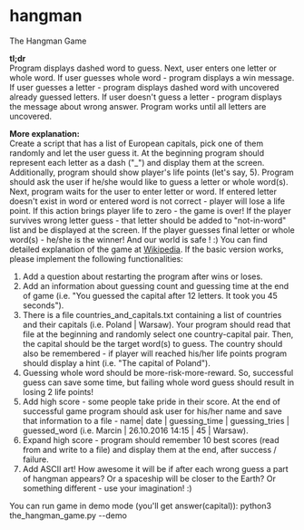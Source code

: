 # hangman
The Hangman Game

**tl;dr**<br />
Program displays dashed word to guess. Next, user enters one letter or whole word.
If user guesses whole word - program displays a win message.
If user guesses a letter - program displays dashed word with uncovered already guessed letters.
If user doesn't guess a letter - program displays the message about wrong answer.
Program works until all letters are uncovered.


**More explanation:**<br />
Create a script that has a list of European capitals, pick one of them randomly and let the user guess it. At the beginning program should represent each letter as a dash ("_") and display them at the screen. Additionally, program should show player's life points (let's say, 5).
Program should ask the user if he/she would like to guess a letter or whole word(s). Next, program waits for the user to enter letter or word. If entered letter doesn't exist in word or entered word is not correct - player will lose a life point. If this action brings player life to zero - the game is over!
If the player survives wrong letter guess - that letter should be added to "not-in-word" list and be displayed at the screen.
If the player guesses final letter or whole word(s) - he/she is the winner! And our world is safe ! :)
You can find detailed explanation of the game at [Wikipedia](https://en.wikipedia.org/wiki/Hangman_%28game%29).
If the basic version works, please implement the following functionalities:
1. Add a question about restarting the program after wins or loses.
2. Add an information about guessing count and guessing time at the end of game (i.e. "You guessed the capital after 12 letters. It took you 45 seconds").
3. There is a file countries_and_capitals.txt containing a list of countries and their capitals (i.e. Poland | Warsaw). Your program should read that file at the beginning and randomly select one country-capital pair. Then, the capital should be the target word(s) to guess. The country should also be remembered - if player will reached his/her life points program should display a hint (i.e. "The capital of Poland").
4. Guessing whole word should be more-risk-more-reward. So, successful guess can save some time, but failing whole word guess should result in losing 2 life points!
5. Add high score - some people take pride in their score. At the end of successful game program should ask user for his/her name and save that information to a file - name| date | guessing_time | guessing_tries | guessed_word (i.e. Marcin | 26.10.2016 14:15 | 45 | Warsaw).
6. Expand high score - program should remember 10 best scores (read from and write to a file) and display them at the end, after success / failure.
7. Add ASCII art! How awesome it will be if after each wrong guess a part of hangman appears? Or a spaceship will be closer to the Earth? Or something different - use your imagination! :)

You can run game in demo mode (you'll get answer(capital)): python3 the_hangman_game.py --demo
